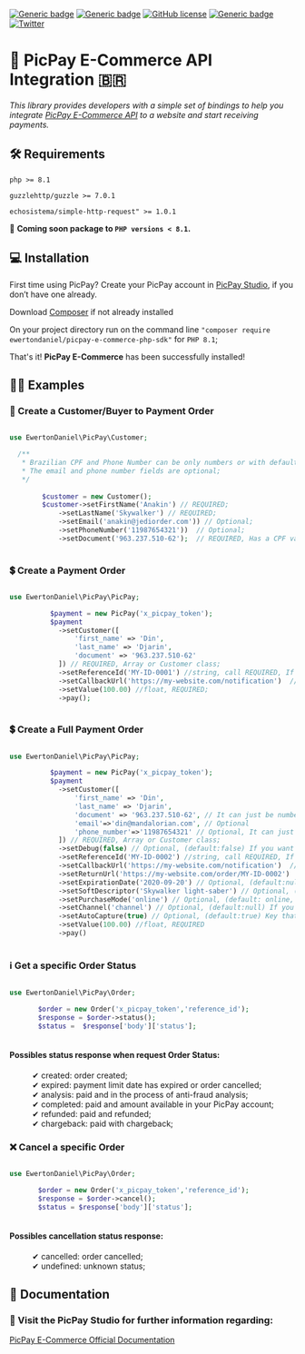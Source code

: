 [![Generic badge](https://img.shields.io/github/last-commit/ewertondaniel/picpay-e-commerce-php-sdk)](https://github.com/EwertonDaniel/picpay-e-commerce-php-sdk)
[![Generic badge](https://img.shields.io/badge/stable-v1.0.6-blue.svg)](https://github.com/EwertonDaniel/picpay-e-commerce-php-sdk)
[![GitHub license](https://img.shields.io/github/license/ewertondaniel/picpay-e-commerce-php-sdk)](https://github.com/Naereen/StrapDown.js/blob/master/LICENSE)
[![Generic badge](https://img.shields.io/packagist/dm/ewertondaniel/picpay-e-commerce-php-sdk?color=blue)](https://packagist.org/packages/ewertondaniel/picpay-e-commerce-php-sdk)
[![Twitter](https://img.shields.io/twitter/follow/dsrewerton?style=social)](https://twitter.com/dsrewerton)


# 💚 PicPay E-Commerce API Integration 🇧🇷

_This library provides developers with a simple set of bindings to help you
integrate [PicPay E-Commerce API](https://studio.picpay.com/produtos/e-commerce) to a website
and start receiving payments._

## 🛠 Requirements

`php >= 8.1`

`guzzlehttp/guzzle >= 7.0.1`

`echosistema/simple-http-request" >= 1.0.1`

📢 **Coming soon package to `PHP versions < 8.1`.**

## 💻 Installation

First time using PicPay? Create your PicPay account in [PicPay Studio](https://studio.picpay.com/download), if you don’t
have one already.

Download [Composer](https://getcomposer.org/) if not already installed

On your project directory run on the command line `"composer require ewertondaniel/picpay-e-commerce-php-sdk"`
for `PHP 8.1`;

That's it! **PicPay E-Commerce** has been successfully installed!

## 🧑‍💻 Examples

### 👤 Create a Customer/Buyer to Payment Order

```php

use EwertonDaniel\PicPay\Customer;

  /**
   * Brazilian CPF and Phone Number can be only numbers or with default mask;
   * The email and phone number fields are optional;
   */
  
        $customer = new Customer();
        $customer->setFirstName('Anakin') // REQUIRED;
            ->setLastName('Skywalker') // REQUIRED;
            ->setEmail('anakin@jediorder.com')) // Optional;
            ->setPhoneNumber('11987654321'))  // Optional;
            ->setDocument('963.237.510-62');  // REQUIRED, Has a CPF validation rule;
            
```

### 💲 Create a Payment Order

```php

use EwertonDaniel\PicPay\PicPay;

          $payment = new PicPay('x_picpay_token');
          $payment
            ->setCustomer([
                'first_name' => 'Din',
                'last_name' => 'Djarin',
                'document' => '963.237.510-62'
            ]) // REQUIRED, Array or Customer class;
            ->setReferenceId('MY-ID-0001') //string, call REQUIRED, If you want an auto reference id, please call empty ex.: setReferenceId();
            ->setCallbackUrl('https://my-website.com/notification')  // REQUIRED, Where PicPay will return with POST notification;
            ->setValue(100.00) //float, REQUIRED;
            ->pay();
            
```

### 💲 Create a Full Payment Order

```php

use EwertonDaniel\PicPay\PicPay;

          $payment = new PicPay('x_picpay_token');
          $payment
            ->setCustomer([
                'first_name' => 'Din',
                'last_name' => 'Djarin',
                'document' => '963.237.510-62', // It can just be numbers ex.: '96323751062'
                'email'=>'din@mandalorian.com', // Optional
                'phone_number'=>'11987654321' // Optional, It can just be masked ex.: '(11) 98765-4321, (11) 8765-4321 etc...'
            ]) // REQUIRED, Array or Customer class;
            ->setDebug(false) // Optional, (default:false) If you want to debug the request (default false);
            ->setReferenceId('MY-ID-0002') //string, call REQUIRED, If no value is entered, Reference ID will be created automatically, ex.: setReferenceId();
            ->setCallbackUrl('https://my-website.com/notification')  // REQUIRED, Where PicPay will return with POST notification;
            ->setReturnUrl('https://my-website.com/order/MY-ID-0002')  // Optional, (default:null) where customer will be redirected from PicPay Payment Page;
            ->setExpirationDate('2020-09-20') // Optional, (default:null) Format Y-m-d (yyyy-mm-dd);
            ->setSoftDescriptor('Skywalker light-saber') // Optional, (default:null) Description to customer, or an item description;
            ->setPurchaseMode('online') // Optional, (default: online, available options [online, in-store]);
            ->setChannel('channel') // Optional, (default:null) If you have another store, take a look in official documentation;
            ->setAutoCapture(true) // Optional, (default:true) Key that will define that this charge will be of the late capture type;
            ->setValue(100.00) //float, REQUIRED
            ->pay()
            
```

### ℹ Get a specific Order Status

```php

use EwertonDaniel\PicPay\Order;

       $order = new Order('x_picpay_token','reference_id');
       $response = $order->status();
       $status =  $response['body']['status'];
            
```

#### Possibles status response when request Order Status:

<dl>
  <dd>✔ created: order created;</dd>
  <dd>✔ expired: payment limit date has expired or order cancelled;</dd>
  <dd>✔ analysis: paid and in the process of anti-fraud analysis;</dd>
  <dd>✔ completed: paid and amount available in your PicPay account;</dd>
  <dd>✔ refunded: paid and refunded;</dd>
  <dd>✔ chargeback: paid with chargeback;</dd>
</dl>

### ❌ Cancel a specific Order

```php

use EwertonDaniel\PicPay\Order;

       $order = new Order('x_picpay_token','reference_id');
       $response = $order->cancel();
       $status = $response['body']['status'];
            
```

#### Possibles cancellation status response:

<dl>
  <dd>✔ cancelled: order cancelled;</dd>
  <dd>✔ undefined: unknown status;</dd>
</dl>

## 📖 Documentation

### 🔗 Visit the PicPay Studio for further information regarding:

[PicPay E-Commerce Official Documentation](https://studio.picpay.com/produtos/e-commerce)
